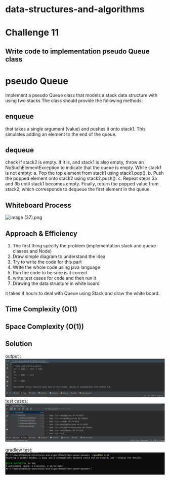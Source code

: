 # data-structures-and-algorithms

# Challenge 11
<!-- Description of the challenge -->
## Write code to implementation  pseudo Queue class
# pseudo Queue
Implement a pseudo Queue class that models a stack data structure with using two stacks
The class should provide the following methods:
## **enqueue** 
that takes a single argument (value) and pushes it onto stack1. This simulates adding an element to the end of the queue.

 ## **dequeue**
check if stack2 is empty. If it is, and stack1 is also empty, throw an NoSuchElementException to indicate that the queue is empty.
While stack1 is not empty:
a. Pop the top element from stack1 using stack1.pop().
b. Push the popped element onto stack2 using stack2.push().
c. Repeat steps 3a and 3b until stack1 becomes empty.
Finally, return the popped value from stack2, which corresponds to dequeue the first element in the queue.





## Whiteboard Process
<!-- Embedded whiteboard image -->

![image (37).png](..%2FDownloads%2Fimage%20%2837%29.png)
## Approach & Efficiency
<!-- What approach did you take? Why? What is the Big O space/time for this approach? -->
1. The first thing specify the problem (implementation stack and queue classes and Node)
2. Draw simple diagram to understand the idea
3. Try to write the code for this part
4. Write the whole code using java language
5. Run the code to be sure is it correct
6. write test cases for code and then run it
7. Drawing the data structure in white board

it takes 4 hours to deal with Queue using Stack and draw the white board.


## Time Complexity (O(1)
## Space Complexity (O(1))


## Solution
<!-- Show how to run your code,and examples of it in action -->
output :
![outputcc11.PNG](pic%2Foutputcc11.PNG)
test cases:
![testcases11.PNG](pic%2Ftestcases11.PNG)

gradlew test:
![GRADLEW11.PNG](pic%2FGRADLEW11.PNG)

